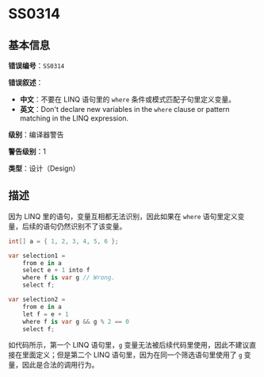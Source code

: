﻿# SS0314
## 基本信息

**错误编号**：`SS0314`

**错误叙述**：

* **中文**：不要在 LINQ 语句里的 `where` 条件或模式匹配子句里定义变量。
* **英文**：Don't declare new variables in the `where` clause or pattern matching in the LINQ expression.

**级别**：编译器警告

**警告级别**：1

**类型**：设计（Design）

## 描述

因为 LINQ 里的语句，变量互相都无法识别，因此如果在 `where` 语句里定义变量，后续的语句仍然识别不了该变量。

```csharp
int[] a = { 1, 2, 3, 4, 5, 6 };

var selection1 =
    from e in a
    select e + 1 into f
    where f is var g // Wrong.
    select f;

var selection2 =
    from e in a
    let f = e + 1
    where f is var g && g % 2 == 0
    select f;
```

如代码所示，第一个 LINQ 语句里，`g` 变量无法被后续代码里使用，因此不建议直接在里面定义；但是第二个 LINQ 语句里，因为在同一个筛选语句里使用了 `g` 变量，因此是合法的调用行为。
